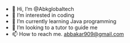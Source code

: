- 👋 Hi, I’m @Abkglobaltech
- 👀 I’m interested in coding
- 🌱 I’m currently learning Java programming
- 💞️ I’m looking to a tutor to guide me
- 📫 How to reach me. abbakar909@gmail.com

<!---
Abkglobaltech/Abkglobaltech is a ✨ special ✨ repository because its `README.md` (this file) appears on your GitHub profile.
You can click the Preview link to take a look at your changes.
--->
